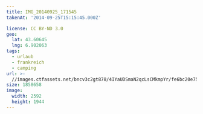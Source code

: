 ```yaml
---
title: IMG_20140925_171545
takenAt: '2014-09-25T15:15:45.000Z'

license: CC BY-ND 3.0
geo:
  lat: 43.60645
  lng: 6.902063
tags:
  - urlaub
  - frankreich
  - camping
url: >-
  //images.ctfassets.net/bncv3c2gt878/4IYaUDSmaN2qcLsCMkmpYr/fe6bc20e75dc32a159f17b60a684d748/img_20140925_171545_28278855106_o
size: 1858658
image:
  width: 2592
  height: 1944
---
```

